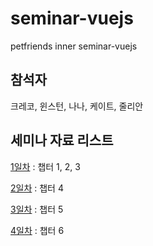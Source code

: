 # seminar-vuejs
petfriends inner seminar-vuejs

## 참석자

크레코, 윈스턴, 나나, 케이트, 줄리안

## 세미나 자료 리스트

[1일차](https://cdn-creco.pages.dev/html/view?url=https://raw.githubusercontent.com/CreatiCoding/seminar-vuejs/main/01.md) : 챕터 1, 2, 3

[2일차](https://cdn-creco.pages.dev/html/view?url=https://raw.githubusercontent.com/CreatiCoding/seminar-vuejs/main/02.md) : 챕터 4

[3일차](https://cdn-creco.pages.dev/html/view?url=https://raw.githubusercontent.com/CreatiCoding/seminar-vuejs/main/03.md) : 챕터 5

[4일차](https://cdn-creco.pages.dev/html/view?url=https://raw.githubusercontent.com/CreatiCoding/seminar-vuejs/main/04.md) : 챕터 6
